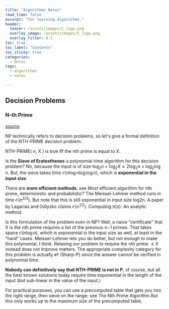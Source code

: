 ```yaml
---
title: "Algorithms Notes"
read_time: false
excerpt: "For learning Algorithms."
header:
  teaser: /assets/images/C_logo.png
  overlay_image: /assets/images/C_logo.png
  overlay_filter: 0.5 
toc: true
toc_label: "Contents"
toc_sticky: true
categories:
  - Notes
tags:
  - algorithms
  - notes

---
```


## Decision Problems

### N-th Prime

[source](https://qr.ae/prYAPn)

NP technically refers to decision problems, so let's give a formal definition of the NTH-PRIME decision problem:

NTH-PRIME( n, X ) is true iff the nth prime is equal to X.

Is the **Sieve of Eratosthenes** a polynomial-time algorithm for this decision problem? No, because the input is of size $\log_2 n+\log_2 X \approx 2\log_2 n+\log_2 \log n$. But, the sieve takes time $\mathcal{O}(n\log{n}\log{\log{n}})$, which is **exponential in the input size**.

There are **more efficient methods**, see Most efficient algorithm for nth prime, deterministic and probabilistic?
The Meissel-Lehmer method runs in time $\mathcal{O}(n^{2/3})$. But note that this is still exponential in input size log2n. A paper by Lagarias and Odlyzko claims $\mathcal{O}(n^{1/2})$: Computing π(x): An analytic method.

Is this formulation of the problem even in NP? Well, a naive "certificate" that X is the nth prime requires a list of the previous n−1 primes. That takes space $\mathcal{O}(n\log n)$, which is exponential in the input size as well, at least in the "hard" cases. Meissel-Lehmer lets you do better, but not enough to make this polynomial, I think. Relaxing our problem to require the nth prime $\leq X$ instead does not improve matters. The appropriate complexity category for this problem is actually `#P` (Sharp-P) since the answer cannot be verified in polynomial time.

**Nobody can definitively say that NTH-PRIME is not in P**, of course, but all the best known solutions today require time exponential in the length of the input (but sub-linear in the value of the input.)

For practical purposes, you can use a precomputed table that gets you into the right range, then sieve on the range: see The Nth Prime Algorithm
But this only works up to the maximum size of the precomputed table.

